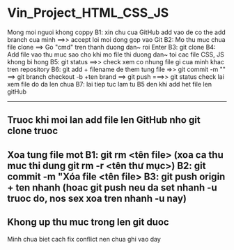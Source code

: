 # Vin_Project_HTML_CSS_JS
Mong moi nguoi khong coppy
B1: xin chu cua GitHub add vao de co the add branch cua minh ==>> accept loi moi dong gop vao Git
B2: Mo thu muc chua file clone ==> Go "cmd" tren thanh duong dan~ roi Enter
B3: git clone
B4: Add file vao thu muc sao cho khi mo file thi duong dan~ toi cac file CSS, JS khong bi hong
B5: git status ==>> check xem co nhung file gi cua minh khac tren repository
B6: git add + filename de them tung file  =>> git commit -m "" ==> git branch checkout -b +ten brand ==> git push
  ===>> git status check lai xem file do da len chua
B7: lai tiep tuc lam tu B5 den khi add het file len gitHub

----------------
Truoc khi moi lan add file len GitHub nho git clone truoc
------------
Xoa tung file mot
B1: git rm <tên file> (xoa ca thu muc thi dung git rm -r <tên thư mục>)
B2: git commit -m "Xóa file <tên file>
B3: git push origin + ten nhanh (hoac git push neu da set nhanh -u truoc do, nos sex xoa tren nhanh -u nay)
-------------------
Khong up thu muc trong len git duoc
------------------
Minh chua biet cach fix conflict nen chua ghi vao day
